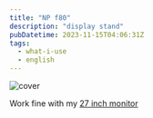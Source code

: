 ```yaml
---
title: "NP f80"
description: "display stand"
pubDatetime: 2023-11-15T04:06:31Z
tags:
  - what-i-use
  - english
---
```


![cover](/../../assets/nb-f80.avif)

Work fine with my [27 inch monitor](/posts/asus-vy279he)
